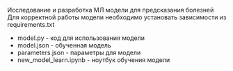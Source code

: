 Исследование и разработка МЛ модели для предсказания болезней
Для корректной работы модели необходимо установать зависимости из requirements.txt

- model.py - код для использования модели
- model.json - обученная модель
- parameters.json - параметры для модели
- new_model_learn.ipynb - ноутбук обучения модели
